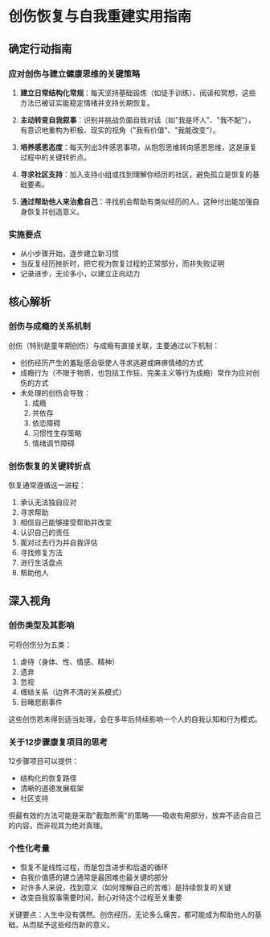 # 创伤恢复与自我重建实用指南

## 确定行动指南

### 应对创伤与建立健康思维的关键策略

1. **建立日常结构化常规**：每天坚持基础锻炼（如徒手训练）、阅读和冥想，这些方法已被证实能稳定情绪并支持长期恢复。

2. **主动转变自我叙事**：识别并挑战负面自我对话（如"我是坏人"、"我不配"），有意识地重构为积极、现实的视角（"我有价值"、"我能改变"）。

3. **培养感恩态度**：每天列出3件感恩事项，从抱怨思维转向感恩思维，这是康复过程中的关键转折点。

4. **寻求社区支持**：加入支持小组或找到理解你经历的社区，避免孤立是恢复的基础要素。

5. **通过帮助他人来治愈自己**：寻找机会帮助有类似经历的人，这种付出能加强自身恢复并创造意义。

### 实施要点

- 从小步骤开始，逐步建立新习惯
- 当反复经历挫折时，把它视为恢复过程的正常部分，而非失败证明
- 记录进步，无论多小，以建立正向动力

## 核心解析

### 创伤与成瘾的关系机制

创伤（特别是童年期创伤）与成瘾有直接关联，主要通过以下机制：

- 创伤经历产生的羞耻感会驱使人寻求逃避或麻痹情绪的方式
- 成瘾行为（不限于物质，也包括工作狂、完美主义等行为成瘾）常作为应对创伤的方式
- 未处理的创伤会导致：
  1. 成瘾
  2. 共依存
  3. 依恋障碍
  4. 习惯性生存策略
  5. 情绪调节障碍

### 创伤恢复的关键转折点

恢复通常遵循这一进程：
1. 承认无法独自应对
2. 寻求帮助
3. 相信自己能够接受帮助并改变
4. 认识自己的责任
5. 面对过去行为并自我评估
6. 寻找修复方法
7. 进行生活盘点
8. 帮助他人

## 深入视角

### 创伤类型及其影响

可将创伤分为五类：
1. 虐待（身体、性、情感、精神）
2. 遗弃
3. 忽视
4. 缠结关系（边界不清的关系模式）
5. 目睹悲剧事件

这些创伤若未得到适当处理，会在多年后持续影响一个人的自我认知和行为模式。

### 关于12步骤康复项目的思考

12步骤项目可以提供：
- 结构化的恢复路径
- 清晰的道德发展框架
- 社区支持

但最有效的方法可能是采取"截取所需"的策略——吸收有用部分，放弃不适合自己的内容，而非视其为绝对真理。

### 个性化考量

- 恢复不是线性过程，而是包含进步和后退的循环
- 自我价值感的建立通常是最困难也最关键的部分
- 对许多人来说，找到意义（如何理解自己的苦难）是持续恢复的关键
- 改变自我叙事需要时间，耐心对待这个过程至关重要

关键要点：人生中没有偶然。创伤经历，无论多么痛苦，都可能成为帮助他人的基础，从而赋予这些经历新的意义。